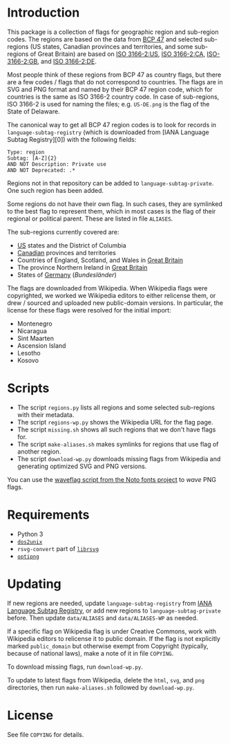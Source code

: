 # Introduction

This package is a collection of flags for geographic region and sub-region codes.
The regions are based on the data from [BCP 47][BCP] and selected sub-regions (US
states, Canadian provinces and territories, and some sub-regions of Great Britain)
are based on [ISO 3166-2:US][US], [ISO 3166-2:CA][CA], [ISO-3166-2:GB][GB],
and [ISO 3166-2:DE][DE].

Most people think of these regions from BCP 47 as country flags, but there are a
few codes / flags that do not correspond to countries. The flags are in SVG and
PNG format and named by their BCP 47 region code, which for countries is the same
as ISO 3166-2 country code. In case of sub-regions, ISO 3166-2 is used for naming
the files; e.g. `US-DE.png` is the flag of the State of Delaware.

The canonical way to get all BCP 47 region codes is to look for records in
`language-subtag-registry` (which is downloaded from [IANA Language Subtag
Registry][0]) with the following fields:

	Type: region
	Subtag: [A-Z]{2}
	AND NOT Description: Private use
	AND NOT Deprecated: .*

Regions not in that repository can be added to `language-subtag-private`.
One such region has been added.

Some regions do not have their own flag. In such cases, they are symlinked to
the best flag to represent them, which in most cases is the flag of their
regional or political parent. These are listed in file `ALIASES`.

The sub-regions currently covered are:

- [US] states and the District of Columbia
- [Canadian][CA] provinces and territories
- Countries of England, Scotland, and Wales in [Great Britain][GB]
- The province Northern Ireland in [Great Britain][GB]
- States of [Germany][DE] (_Bundesländer_)

The flags are downloaded from Wikipedia. When Wikipedia flags were copyrighted,
we worked we Wikipedia editors to either relicense them, or drew / sourced and
uploaded new public-domain versions.  In particular, the license for these
flags were resolved for the initial import:

- Montenegro
- Nicaragua
- Sint Maarten
- Ascension Island
- Lesotho
- Kosovo

# Scripts

- The script `regions.py` lists all regions and some selected sub-regions with their metadata.
- The script `regions-wp.py` shows the Wikipedia URL for the flag page.
- The script `missing.sh` shows all such regions that we don't have flags for.
- The script `make-aliases.sh` makes symlinks for regions that use flag of another
region.
- The script `download-wp.py` downloads missing flags from Wikipedia and generating
optimized SVG and PNG versions.

You can use the [waveflag script from the Noto fonts project](https://code.google.com/p/noto/source/browse/color_emoji/waveflag.c)
to _wave_ PNG flags.

# Requirements

- Python 3
- [`dos2unix`](http://sourceforge.net/projects/dos2unix/)
- `rsvg-convert` part of [`librsvg`](https://wiki.gnome.org/Projects/LibRsvg)
- [`optipng`](http://optipng.sourceforge.net/)

# Updating

If new regions are needed, update `language-subtag-registry` from [IANA Language
Subtag Registry][BCP], or add new regions to `language-subtag-private` before.  Then
update `data/ALIASES` and `data/ALIASES-WP` as needed.

If a specific flag on Wikipedia flag is under Creative Commons, work with Wikipedia
editors to relicense it to public domain.  If the flag is not explicitly marked
`public_domain` but otherwise exempt from Copyright (typically, because of
national laws), make a note of it in file `COPYING`.

To download missing flags, run `download-wp.py`.

To update to latest flags from Wikipedia, delete the `html`, `svg`, and `png`
directories, then run `make-aliases.sh` followed by `download-wp.py`.


# License

See file `COPYING` for details.

[BCP]: http://www.iana.org/assignments/language-subtag-registry/language-subtag-registry
[US]: https://www.iso.org/obp/ui/#iso:code:3166:US
[GB]: https://www.iso.org/obp/ui/#iso:code:3166:GB
[CA]: https://www.iso.org/obp/ui/#iso:code:3166:CA
[DE]: https://www.iso.org/obp/ui/#iso:code:3166:DE
